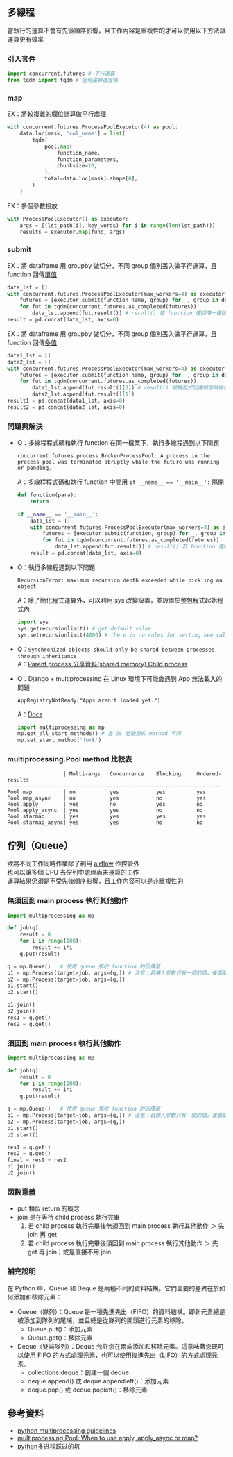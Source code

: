 ## 多線程
當執行的運算不會有先後順序影響，且工作內容是重複性的才可以使用以下方法讓運算更有效率  
### 引入套件
```python
import concurrent.futures # 平行運算
from tqdm import tqdm # 呈現運算進度條
```
### map
EX：將較複雜的欄位計算做平行處理
```python
with concurrent.futures.ProcessPoolExecutor(4) as pool:
    data.loc[mask, 'col_name'] = list(
        tqdm(
            pool.map(
                function_name,
                function_parameters,
                chunksize=10,
            ),
            total=data.loc[mask].shape[0],
        )
    )
```
EX：多個參數投放
```python
with ProcessPoolExecutor() as executor:
    args = [(lst_path[i], key_words) for i in range(len(lst_path))]
    results = executor.map(func, args)
```
### submit
EX：將 dataframe 用 groupby 做切分，不同 group 個別丟入做平行運算，且 function 回傳<ins>單值</ins>
```python
data_lst = []
with concurrent.futures.ProcessPoolExecutor(max_workers=4) as executor:
    futures = [executor.submit(function_name, group) for _, group in data.groupby(['col_name'])]
    for fut in tqdm(concurrent.futures.as_completed(futures)):
        data_lst.append(fut.result()) # result() 若 function 僅回傳一種值則不需要索引
result = pd.concat(data_lst, axis=0)
```
EX：將 dataframe 用 groupby 做切分，不同 group 個別丟入做平行運算，且 function 回傳<ins>多值</ins>
```python
data1_lst = []
data2_lst = []
with concurrent.futures.ProcessPoolExecutor(max_workers=4) as executor:
    futures = [executor.submit(function_name, group) for _, group in data.groupby(['col_name'])]
    for fut in tqdm(concurrent.futures.as_completed(futures)):
        data1_lst.append(fut.result()[0]) # result() 根據函式回傳順序做存儲
        data2_lst.append(fut.result()[1])
result1 = pd.concat(data1_lst, axis=0)
result2 = pd.concat(data2_lst, axis=0)
```
### 問題與解決
* Q：多線程程式碼和執行 function 在同一檔案下，執行多線程遇到以下問題
    ```
    concurrent.futures.process.BrokenProcessPool: A process in the process pool was terminated abruptly while the future was running or pending.
    ```
  A：多線程程式碼和執行 function 中間用 `if __name__ == '__main__':` 隔開
    ```python
    def function(para):
        return
        
    if __name__ == '__main__':
        data_lst = []
        with concurrent.futures.ProcessPoolExecutor(max_workers=4) as executor:
            futures = [executor.submit(function, group) for _, group in data.groupby(['col_name'])]
            for fut in tqdm(concurrent.futures.as_completed(futures)):
                data_lst.append(fut.result()) # result() 若 function 僅回傳一種值則不需要索引
        result = pd.concat(data_lst, axis=0)
    ```
* Q：執行多線程遇到以下問題
    ```
    RecursionError: maximum recursion depth exceeded while pickling an object
    ```
  A：除了簡化程式運算外，可以利用 sys 改變設置，並設置於整包程式起始程式內
    ```python
    import sys
    sys.getrecursionlimit() # get default value
    sys.setrecursionlimit(4000) # there is no rules for setting new value. keep try and error.
    ```
* Q：`Synchronized objects should only be shared between processes through inheritance`  
  A：[Parent process 分享資料(shared memory) Child process](https://myapollo.com.tw/blog/python-multiprocessing/#parent-process-%e5%88%86%e4%ba%ab%e8%b3%87%e6%96%99shared-memory-child-process)

* Q：Django + multiprocessing 在 Linux 環境下可能會遇到 App 無法載入的問題  
    ```
    AppRegistryNotReady("Apps aren't loaded yet.")
    ```  
  A：[Docs](https://docs.python.org/3/library/multiprocessing.html#contexts-and-start-methods)  
    ```python
    import multiprocessing as mp
    mp.get_all_start_methods() # 各 OS 能使用的 method 不同
    mp.set_start_method('fork')
    ```
### multiprocessing.Pool method 比較表
```
                  | Multi-args   Concurrence    Blocking     Ordered-results
---------------------------------------------------------------------
Pool.map          | no           yes            yes          yes
Pool.map_async    | no           yes            no           yes
Pool.apply        | yes          no             yes          no
Pool.apply_async  | yes          yes            no           no
Pool.starmap      | yes          yes            yes          yes
Pool.starmap_async| yes          yes            no           no
```

## 佇列（Queue）
欲將不同工作同時作業除了利用 [airflow](https://github.com/yuning-lin/EnvironmentSetup/tree/main/AirFlow) 作控管外  
也可以讓多個 CPU 去佇列中處理尚未運算的工作  
運算結果仍須是不受先後順序影響，且工作內容可以是非重複性的  

### 無須回到 main process 執行其他動作
```python
import multiprocessing as mp

def job(q):
    result = 0
    for i in range(100):
        result += i*i
    q.put(result) 

q = mp.Queue()   # 使用 queue 接收 function 的回傳值
p1 = mp.Process(target=job, args=(q,)) # 注意：若傳入參數只有一個的話，後面要有逗號
p2 = mp.Process(target=job, args=(q,))
p1.start()
p2.start()

p1.join()
p2.join()
res1 = q.get()
res2 = q.get()
```

### 須回到 main process 執行其他動作
```python
import multiprocessing as mp

def job(q):
    result = 0
    for i in range(100):
        result += i*i
    q.put(result) 

q = mp.Queue()   # 使用 queue 接收 function 的回傳值
p1 = mp.Process(target=job, args=(q,)) # 注意：若傳入參數只有一個的話，後面要有逗號
p2 = mp.Process(target=job, args=(q,))
p1.start()
p2.start()

res1 = q.get()
res2 = q.get()
final = res1 + res2
p1.join()
p2.join()
```

### 函數意義
* put 類似 return 的概念
* join 是在等待 child process 執行完畢
    1. 若 child process 執行完畢後無須回到 main process 執行其他動作 ＞ 先 join 再 get  
    2. 若 child process 執行完畢後須回到 main process 執行其他動作 ＞ 先 get 再 join；或是直接不用 join

### 補充說明
在 Python 中，Queue 和 Deque 是兩種不同的資料結構，它們主要的差異在於如何添加和移除元素：
* Queue（隊列）：Queue 是一種先進先出（FIFO）的資料結構。即新元素總是被添加到隊列的尾端，並且總是從隊列的開頭進行元素的移除。
    * Queue.put()：添加元素
    * Queue.get()：移除元素
* Deque（雙端隊列）：Deque 允許您在兩端添加和移除元素。這意味著您既可以使用 FIFO 的方式處理元素，也可以使用後進先出（LIFO）的方式處理元素。
    * collections.deque：創建一個 deque
    * deque.append() 或 deque.appendleft()：添加元素
    * deque.pop() 或 deque.popleft()：移除元素


## 參考資料
* [python multiprocessing guidelines](https://docs.python.org/3.9/library/multiprocessing.html#programming-guidelines)
* [multiprocessing.Pool: When to use apply, apply_async or map?](https://stackoverflow.com/questions/8533318/multiprocessing-pool-when-to-use-apply-apply-async-or-map)
* [python多进程踩过的坑](https://www.jianshu.com/p/2e6d72ae1770)


